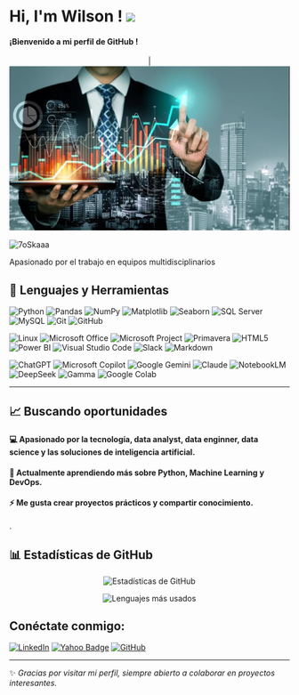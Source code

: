 # Hi, I'm Wilson ! <img src="https://media.giphy.com/media/hvRJCLFzcasrR4ia7z/giphy.gif" width="25px">


#### ¡Bienvenido a mi perfil de GitHub !


<!-- Banner -->
<p align="center">
|<img src="./assets/banner2.png" alt="Banner de mi perfil" width="1000"/>
</p>

<p align="left"> 
	<img src="https://komarev.com/ghpvc/?username=7oSkaaa&label=Profile%20views&color=0047AB&style=plastic?" alt="7oSkaaa" height=25px, width=160px/> 
	<!---
		<a href = "https://commits.top/egypt.html" target="_blank">
			<img src="https://aktive.tk/egypt/7oSkaaa?color=red" alt="Most Active Users" target="_blank" height=25px, width=250px/> 
		</a>
	-->
	
</pag>

	

Apasionado por el trabajo en equipos multidisciplinarios

<!-- <img src = 'https://github.com/MarikIshtar007/MarikIshtar007/blob/master/images/matrix.gif' alt = 'Awesome Matrix Code' align='right'/>  -->





## 🚀 Lenguajes y Herramientas

![Python](https://img.shields.io/badge/-Python-3776AB?style=flat-square&logo=python&logoColor=white)
![Pandas](https://img.shields.io/badge/-Pandas-150458?style=flat-square&logo=pandas&logoColor=white)
![NumPy](https://img.shields.io/badge/-NumPy-013243?style=flat-square&logo=numpy&logoColor=white)
![Matplotlib](https://img.shields.io/badge/-Matplotlib-11557c?style=flat-square&logo=plotly&logoColor=white)
![Seaborn](https://img.shields.io/badge/-Seaborn-2E8B57?style=flat-square&logoColor=white)
![SQL Server](https://img.shields.io/badge/-SQL%20Server-CC2927?style=flat-square&logo=microsoftsqlserver&logoColor=white)
![MySQL](https://img.shields.io/badge/-MySQL-4479A1?style=flat-square&logo=mysql&logoColor=white)
![Git](https://img.shields.io/badge/-Git-F05032?style=flat-square&logo=git&logoColor=white)
![GitHub](https://img.shields.io/badge/-GitHub-181717?style=flat-square&logo=github&logoColor=white)

![Linux](https://img.shields.io/badge/-Linux-FCC624?style=flat-square&logo=linux&logoColor=black)
![Microsoft Office](https://img.shields.io/badge/-Office-D83B01?style=flat-square&logo=microsoftoffice&logoColor=white)
![Microsoft Project](https://img.shields.io/badge/-Project-217346?style=flat-square&logo=microsoftproject&logoColor=white)
![Primavera](https://img.shields.io/badge/-Primavera-CC0000?style=flat-square&logo=oracle&logoColor=white)
![HTML5](https://img.shields.io/badge/-HTML5-E34F26?style=flat-square&logo=html5&logoColor=white)
![Power BI](https://img.shields.io/badge/-Power%20BI-F2C811?style=flat-square&logo=powerbi&logoColor=black)
![Visual Studio Code](https://img.shields.io/badge/-VS%20Code-007ACC?style=flat-square&logo=visualstudiocode&logoColor=white)
![Slack](https://img.shields.io/badge/-Slack-4A154B?style=flat-square&logo=slack&logoColor=white)
![Markdown](https://img.shields.io/badge/-Markdown-000000?style=flat-square&logo=markdown&logoColor=white)


![ChatGPT](https://img.shields.io/badge/-ChatGPT-10A37F?style=flat-square&logo=openai&logoColor=white)
![Microsoft Copilot](https://img.shields.io/badge/-Copilot-5C2D91?style=flat-square&logo=microsoft&logoColor=white)
![Google Gemini](https://img.shields.io/badge/-Gemini-4285F4?style=flat-square&logo=google&logoColor=white)
![Claude](https://img.shields.io/badge/-Claude-121212?style=flat-square&logo=anthropic&logoColor=white)
![NotebookLM](https://img.shields.io/badge/-NotebookLM-34A853?style=flat-square&logo=google&logoColor=white)
![DeepSeek](https://img.shields.io/badge/-DeepSeek-FF6F00?style=flat-square&logoColor=white)
![Gamma](https://img.shields.io/badge/-Gamma-6C63FF?style=flat-square&logoColor=white)
![Google Colab](https://img.shields.io/badge/-Colab-F9AB00?style=flat-square&logo=googlecolab&logoColor=white)

---



## 📈 Buscando oportunidades


#### 💻 Apasionado por la tecnología, data analyst, data enginner, data science y las soluciones de inteligencia artificial.  
#### 🌱 Actualmente aprendiendo más sobre **Python**, **Machine Learning** y **DevOps**.  
#### ⚡ Me gusta crear proyectos prácticos y compartir conocimiento.  
.

## 📊 Estadísticas de GitHub

<p align="center">
  <img src="https://github-readme-stats.vercel.app/api?username=tu_usuario&show_icons=true&theme=radical" alt="Estadísticas de GitHub"/>
</p>

<p align="center">
  <img src="https://github-readme-stats.vercel.app/api/top-langs/?username=tu_usuario&layout=compact&theme=radical" alt="Lenguajes más usados"/>
</p>


## Conéctate conmigo:
[![LinkedIn](https://img.shields.io/badge/-LinkedIn-0077B5?style=flat-square&logo=linkedin&logoColor=white&link=https://www.linkedin.com/in/wilson-bello-v/)](https://www.linkedin.com/in/wilson-bello-v)
[![Yahoo Badge](https://img.shields.io/badge/-whbello@yahoo.es-6001D2?style=flat-square&logo=Yahoo!&logoColor=white&link=mailto:whbello@yahoo.es)](mailto:whbello@yahoo.es)
[![GitHub](https://img.shields.io/badge/-GitHub-181717?style=flat-square&logo=github&logoColor=white&link=https://github.com/whbello)](https://github.com/whbello)



---

✨ *Gracias por visitar mi perfil, siempre abierto a colaborar en proyectos interesantes.*  
<!--
**whbello/whbello** is a ✨ _special_ ✨ repository because its `README.md` (this file) appears on your GitHub profile.

Here are some ideas to get you started:

- 🔭 I’m currently working on ...
- 🌱 I’m currently learning ...
- 👯 I’m looking to collaborate on ...
- 🤔 I’m looking for help with ...
- 💬 Ask me about ...
- 📫 How to reach me: ...
- 😄 Pronouns: ...
- ⚡ Fun fact: ...
-->
